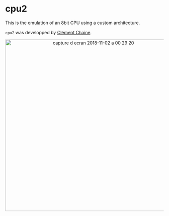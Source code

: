 # cpu2

This is the emulation of an 8bit CPU using a custom architecture.

`cpu2` was developped by [Clément Chaine](https://github.com/cchaine).

<p align="center">
<img width="545" alt="capture d ecran 2018-11-02 a 00 29 20" src="https://user-images.githubusercontent.com/18381262/47885684-8ec9f300-de36-11e8-9bf4-137c9616a94d.png">
</p>
